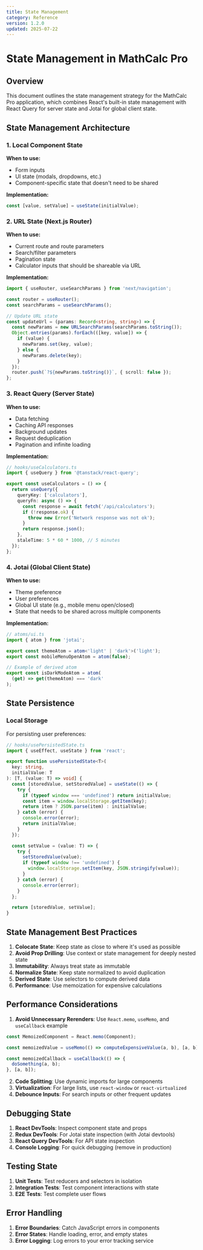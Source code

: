 ```yaml
---
title: State Management
category: Reference
version: 1.2.0
updated: 2025-07-22
---
```


# State Management in MathCalc Pro

## Overview
This document outlines the state management strategy for the MathCalc Pro application, which combines React's built-in state management with React Query for server state and Jotai for global client state.

## State Management Architecture

### 1. Local Component State
**When to use:**
- Form inputs
- UI state (modals, dropdowns, etc.)
- Component-specific state that doesn't need to be shared

**Implementation:**
```typescript
const [value, setValue] = useState(initialValue);
```

### 2. URL State (Next.js Router)
**When to use:**
- Current route and route parameters
- Search/filter parameters
- Pagination state
- Calculator inputs that should be shareable via URL

**Implementation:**
```typescript
import { useRouter, useSearchParams } from 'next/navigation';

const router = useRouter();
const searchParams = useSearchParams();

// Update URL state
const updateUrl = (params: Record<string, string>) => {
  const newParams = new URLSearchParams(searchParams.toString());
  Object.entries(params).forEach(([key, value]) => {
    if (value) {
      newParams.set(key, value);
    } else {
      newParams.delete(key);
    }
  });
  router.push(`?${newParams.toString()}`, { scroll: false });
};
```

### 3. React Query (Server State)
**When to use:**
- Data fetching
- Caching API responses
- Background updates
- Request deduplication
- Pagination and infinite loading

**Implementation:**
```typescript
// hooks/useCalculators.ts
import { useQuery } from '@tanstack/react-query';

export const useCalculators = () => {
  return useQuery({
    queryKey: ['calculators'],
    queryFn: async () => {
      const response = await fetch('/api/calculators');
      if (!response.ok) {
        throw new Error('Network response was not ok');
      }
      return response.json();
    },
    staleTime: 5 * 60 * 1000, // 5 minutes
  });
};
```

### 4. Jotai (Global Client State)
**When to use:**
- Theme preference
- User preferences
- Global UI state (e.g., mobile menu open/closed)
- State that needs to be shared across multiple components

**Implementation:**
```typescript
// atoms/ui.ts
import { atom } from 'jotai';

export const themeAtom = atom<'light' | 'dark'>('light');
export const mobileMenuOpenAtom = atom(false);

// Example of derived atom
export const isDarkModeAtom = atom(
  (get) => get(themeAtom) === 'dark'
);
```

## State Persistence

### Local Storage
For persisting user preferences:
```typescript
// hooks/usePersistedState.ts
import { useEffect, useState } from 'react';

export function usePersistedState<T>(
  key: string,
  initialValue: T
): [T, (value: T) => void] {
  const [storedValue, setStoredValue] = useState(() => {
    try {
      if (typeof window === 'undefined') return initialValue;
      const item = window.localStorage.getItem(key);
      return item ? JSON.parse(item) : initialValue;
    } catch (error) {
      console.error(error);
      return initialValue;
    }
  });

  const setValue = (value: T) => {
    try {
      setStoredValue(value);
      if (typeof window !== 'undefined') {
        window.localStorage.setItem(key, JSON.stringify(value));
      }
    } catch (error) {
      console.error(error);
    }
  };

  return [storedValue, setValue];
}
```

## State Management Best Practices

1. **Colocate State**: Keep state as close to where it's used as possible
2. **Avoid Prop Drilling**: Use context or state management for deeply nested state
3. **Immutability**: Always treat state as immutable
4. **Normalize State**: Keep state normalized to avoid duplication
5. **Derived State**: Use selectors to compute derived data
6. **Performance**: Use memoization for expensive calculations

## Performance Considerations

1. **Avoid Unnecessary Rerenders**: Use `React.memo`, `useMemo`, and `useCallback`
example
```typescript
const MemoizedComponent = React.memo(Component);

const memoizedValue = useMemo(() => computeExpensiveValue(a, b), [a, b]);

const memoizedCallback = useCallback(() => {
  doSomething(a, b);
}, [a, b]);
```

2. **Code Splitting**: Use dynamic imports for large components
3. **Virtualization**: For large lists, use `react-window` or `react-virtualized`
4. **Debounce Inputs**: For search inputs or other frequent updates

## Debugging State

1. **React DevTools**: Inspect component state and props
2. **Redux DevTools**: For Jotai state inspection (with Jotai devtools)
3. **React Query DevTools**: For API state inspection
4. **Console Logging**: For quick debugging (remove in production)

## Testing State

1. **Unit Tests**: Test reducers and selectors in isolation
2. **Integration Tests**: Test component interactions with state
3. **E2E Tests**: Test complete user flows

## Error Handling

1. **Error Boundaries**: Catch JavaScript errors in components
2. **Error States**: Handle loading, error, and empty states
3. **Error Logging**: Log errors to your error tracking service
